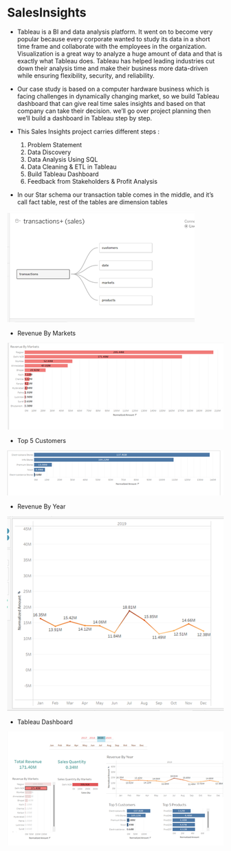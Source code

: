 # SalesInsights
* Tableau is a BI and data analysis platform. It went on to become very popular because every corporate wanted to study its data in a short time frame and collaborate with the employees in the organization. Visualization is a great way to analyze a huge amount of data and that is exactly what Tableau does. Tableau has helped leading industries cut down their analysis time and make their business more data-driven while ensuring flexibility, security, and reliability.
* Our case study is based on a computer hardware business which is facing challenges in dynamically changing market, so we build Tableau dashboard that can give real time sales insights and based on that company can take their decision. we’ll go over project planning then we’ll build a dashboard in Tableau step by step.
* This Sales Insights project carries different steps :
    1. Problem Statement
    2. Data Discovery
    3. Data Analysis Using SQL
    4. Data Cleaning & ETL in Tableau
    5. Build Tableau Dashboard
    6. Feedback from Stakeholders & Profit Analysis
 
 * In our Star schema our transaction table comes in the middle, and it’s call fact table, rest of the tables are dimension tables

 ![](/images/1.png)
 
* Revenue By Markets

 ![](/images/2.png)
 
* Top 5 Customers

 ![](/images/3.png)
 
 * Revenue By Year

 ![](/images/4.png)
 
 * Tableau Dashboard

 ![](/images/5.png)
